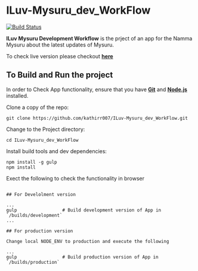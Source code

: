 # ILuv-Mysuru_dev_WorkFlow

[![Build Status](https://travis-ci.org/kathirr007/ILuv-Mysuru_dev_WorkFlow.svg?branch=master)](https://travis-ci.org/kathirr007/ILuv-Mysuru_dev_WorkFlow)

**ILuv Mysuru Development Workflow** is the prject of an app for the Namma Mysuru about the latest updates of Mysuru.

To check live version please checkout **[here](https://iluv-mysuru.vercel.app/)**

## To Build and Run the project

In order to Check App functionality, ensure that you have **[Git](http://git-scm.com/downloads)** and **[Node.js](http://nodejs.org)** installed.

Clone a copy of the repo: 

```
git clone https://github.com/kathirr007/ILuv-Mysuru_dev_WorkFlow.git
```

Change to the Project directory:

```
cd ILuv-Mysuru_dev_WorkFlow
```

Install build tools and dev dependencies:

```
npm install -g gulp
npm install
```

Exect the following to check the functionality in browser

```

## For Develolment version

...
gulp                 # Build development version of App in `/builds/development`
...

## For production version

Change local NODE_ENV to production and execute the following

...
gulp                 # Build production version of App in `/builds/production`
```
